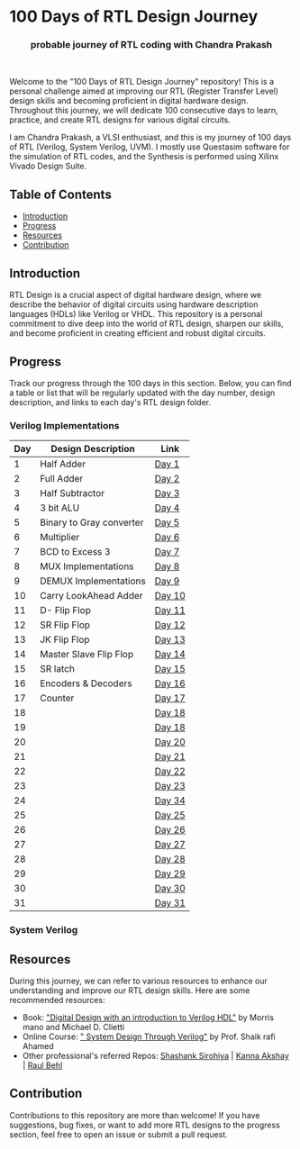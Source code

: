 # 100 Days of RTL Design Journey

<div align= center> 
<h3> probable journey of RTL coding with Chandra Prakash </h3>
</div>
<br>

Welcome to the "100 Days of RTL Design Journey" repository! This is a personal challenge aimed at improving our RTL (Register Transfer Level) design skills and becoming proficient in digital hardware design. Throughout this journey, we will dedicate 100 consecutive days to learn, practice, and create RTL designs for various digital circuits.

I am Chandra Prakash, a VLSI enthusiast, and this is my journey of 100 days of RTL (Verilog, System Verilog, UVM). 
I mostly use Questasim software for the simulation of RTL codes, and the Synthesis is performed using Xilinx Vivado Design Suite.

## Table of Contents

- [Introduction](#introduction)
- [Progress](#progress)
- [Resources](#resources)
- [Contribution](#contribution)

## Introduction

RTL Design is a crucial aspect of digital hardware design, where we describe the behavior of digital circuits using hardware description languages (HDLs) like Verilog or VHDL. This repository is a personal commitment to dive deep into the world of RTL design, sharpen our skills, and become proficient in creating efficient and robust digital circuits.


## Progress

Track our progress through the 100 days in this section. Below, you can find a table or list that will be regularly updated with the day number, design description, and links to each day's RTL design folder.

### Verilog Implementations
| Day | Design Description     | Link              |      
|----|-------------------------|-------------------|
| 1  |Half Adder               | [Day 1](Day-1/)   |
| 2  |Full Adder               | [Day 2](Day-2/)   |
| 3  |Half Subtractor          | [Day 3](Day-3/)   |
| 4  |3 bit ALU                | [Day 4](Day-4/)   |
| 5  |Binary to Gray converter | [Day 5](Day-5/)   |
| 6  |Multiplier               | [Day 6](Day-6/)   |
| 7  |BCD to Excess 3          | [Day 7](Day-7/)   | 
| 8  |MUX Implementations      | [Day 8](Day-8/)   |
| 9  |DEMUX Implementations    | [Day 9](Day-9/)   |
| 10 |Carry LookAhead Adder    | [Day 10](Day-10/) |
| 11 |D- Flip Flop             | [Day 11](Day-11/) |
| 12 |SR Flip Flop             | [Day 12](Day-12/) |
| 13 |JK Flip Flop             | [Day 13](Day-13/) |
| 14 |Master Slave Flip Flop   | [Day 14](Day-14/) |
| 15 |SR latch                 | [Day 15](Day-15/) |
| 16 |Encoders & Decoders      | [Day 16](Day-16/) |
| 17 |Counter                  | [Day 17](Day-17/) |
| 18 |                         | [Day 18](Day-18/) |
| 19 |                         | [Day 18](Day-19/) |
| 20 |                         | [Day 20](Day-20/) |
| 21 |                         | [Day 21](Day-21/) |
| 22 |                         | [Day 22](Day-22/) |
| 23 |                         | [Day 23](Day-23/) |
| 24 |                         | [Day 34](Day-24/) |
| 25 |                         | [Day 25](Day-25/) |
| 26 |                         | [Day 26](Day-26/) |
| 27 |                         | [Day 27](Day-27/) |
| 28 |                         | [Day 28](Day-28/) |
| 29 |                         | [Day 29](Day-29/) |
| 30 |                         | [Day 30](Day-30/) |
| 31 |                         | [Day 31](Day-31/) |


### System Verilog



## Resources

During this journey, we can refer to various resources to enhance our understanding and improve our RTL design skills. Here are some recommended resources:

- Book: ["Digital Design with an introduction to Verilog HDL"](https://www.portcity.edu.bd/files/636444791235373856_Digitallogicdesign.pdf) by Morris mano and Michael D. Clietti 
- Online Course: [" System Design Through Verilog"](https://onlinecourses.nptel.ac.in/noc23_ee88/preview) by Prof. Shaik rafi Ahamed 
- Other professional's referred Repos: [Shashank Sirohiya](https://github.com/ShashankSirohiya/100DaysOfRtl) | [Kanna Akshay](https://github.com/kanna-akshay/100-DAYS-OF-RTL) | [Raul Behl](https://github.com/raulbehl/100DaysOfRTL)
  
## Contribution

Contributions to this repository are more than welcome! If you have suggestions, bug fixes, or want to add more RTL designs to the progress section, feel free to open an issue or submit a pull request.
